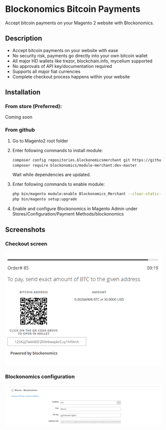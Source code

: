 # Blockonomics Bitcoin Payments #

Accept bitcoin payments on your Magento 2 website with Blockonomics.

## Description ##

- Accept bitcoin payments on your website with ease
- No security risk, payments go directly into your own bitcoin wallet
- All major HD wallets like trezor, blockchain.info, mycelium supported
- No approvals of API key/documentation required
- Supports all major fiat currencies
- Complete checkout process happens within your website

## Installation ##

### From store (Preferred): ###

Coming soon

### From github ###

1. Go to Magento2 root folder

2. Enter following commands to install module:

    ```bash
    composer config repositories.blockonomicsmerchant git https://github.com/blockonomics/magento2-plugin.git
    composer require blockonomics/module-merchant:dev-master
    ```
   Wait while dependencies are updated.
   
3. Enter following commands to enable module:

    ```bash
    php bin/magento module:enable Blockonomics_Merchant --clear-static-content
    php bin/magento setup:upgrade
    ```
4. Enable and configure Blockonomics in Magento Admin under Stores/Configuration/Payment Methods/blockonomics

## Screenshots ##

### Checkout screen ###
![](assets-repo/blockonomics_magento_checkout_screen.png "Checkout screen")

### Blockonomics configuration ###
![](assets-repo/blockonomics_magento_admin_setup.png "Blockonomics configuration")
